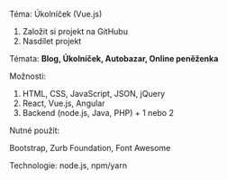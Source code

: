 Téma: Úkolníček (Vue.js)

1. Založit si projekt na GitHubu
2. Nasdílet projekt

Témata:
**Blog, Úkolníček, Autobazar, Online peněženka**

Možnosti:
1. HTML, CSS, JavaScript, JSON, jQuery
2. React, Vue.js, Angular
3. Backend (node.js, Java, PHP) + 1 nebo 2

Nutné použít:

Bootstrap, Zurb Foundation, Font Awesome

Technologie:
node.js, npm/yarn


